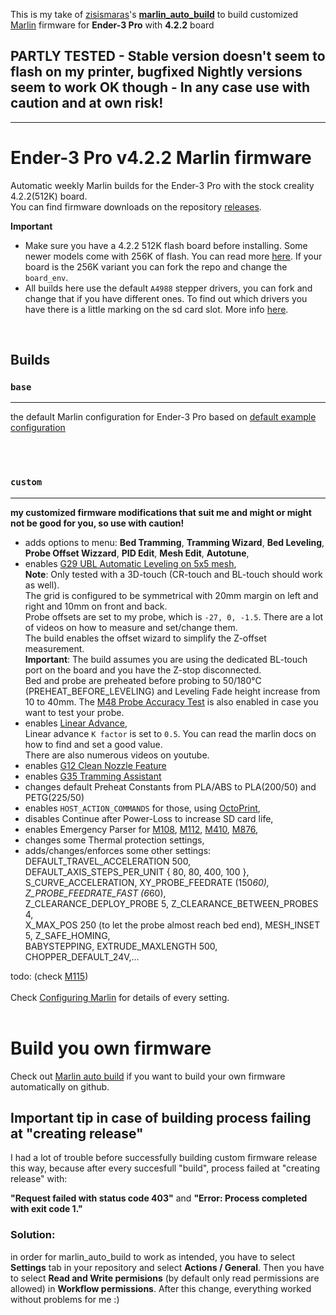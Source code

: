 This is my take of [zisismaras](https://github.com/zisismaras)'s **[marlin_auto_build](https://github.com/zisismaras/marlin_auto_build)** to build customized [Marlin](https://github.com/MarlinFirmware/Marlin) firmware for **Ender-3 Pro** with **4.2.2** board  

## PARTLY TESTED - Stable version doesn't seem to flash on my printer, **bugfixed Nightly** versions seem to work OK though - In any case use with caution and at own risk!

_____

# Ender-3 Pro v4.2.2 Marlin firmware

Automatic weekly Marlin builds for the Ender-3 Pro with the stock creality 4.2.2(512K) board.  
You can find firmware downloads on the repository [releases](https://github.com/KamensekD/Ender-3-PRO-v4.2.2_Marlin-firmware/releases).  

**Important**
* Make sure you have a 4.2.2 512K flash board before installing. Some newer models come with 256K of flash. You can read more [here](https://github.com/MarlinFirmware/Marlin/issues/23596). If your board is the 256K variant you can fork the repo and change the `board_env`.
* All builds here use the default `A4988` stepper drivers, you can fork and change that if you have different ones. To find out which drivers you have there is a little marking on the sd card slot. More info [here](https://github.com/MarlinFirmware/Configurations/pull/633#issuecomment-995206382).

<br>

## Builds

### `base`
___
the default Marlin configuration for Ender-3 Pro based on [default example configuration](https://github.com/MarlinFirmware/Configurations/tree/bugfix-2.1.x/config/examples/Creality/Ender-3%20Pro/CrealityV422)

<br><br>

### `custom`
___
**my customized firmware modifications that suit me and might or might not be good for you, so use with caution!**

- adds options to menu: **Bed Tramming**, **Tramming Wizard**, **Bed Leveling**, **Probe Offset Wizzard**, **PID Edit**, **Mesh Edit**, **Autotune**, 
- enables [G29 UBL Automatic Leveling on 5x5 mesh](https://marlinfw.org/docs/gcode/G029-ubl.html),  
**Note**: Only tested with a 3D-touch (CR-touch and BL-touch should work as well).  
The grid is configured to be symmetrical with 20mm margin on left and right and 10mm on front and back.  
Probe offsets are set to my probe, which is `-27, 0, -1.5`. There are a lot of videos on how to measure and set/change them.  
The build enables the offset wizard to simplify the Z-offset measurement.  
**Important**: The build assumes you are using the dedicated BL-touch port on the board and you have the Z-stop disconnected.  
Bed and probe are preheated before probing to 50/180°C (PREHEAT_BEFORE_LEVELING) and Leveling Fade height increase from 10 to 40mm.
The [M48 Probe Accuracy Test](https://marlinfw.org/docs/gcode/M048.html) is also enabled in case you want to test your probe.  
- enables [Linear Advance](https://marlinfw.org/docs/features/lin_advance.html),  
Linear advance `K factor` is set to `0.5`. You can read the marlin docs on how to find and set a good value.  
There are also numerous videos on youtube.  
- enables [G12 Clean Nozzle Feature](https://marlinfw.org/docs/gcode/G012.html)
- enables [G35 Tramming Assistant](https://marlinfw.org/docs/gcode/G035.html)
- changes default Preheat Constants from PLA/ABS to PLA(200/50) and PETG(225/50)
- enables `HOST_ACTION_COMMANDS` for those, using [OctoPrint](https://octoprint.org/),
- disables Continue after Power-Loss to increase SD card life,
- enables Emergency Parser for [M108](https://marlinfw.org/docs/gcode/M108.html), [M112](https://marlinfw.org/docs/gcode/M112.html), [M410](https://marlinfw.org/docs/gcode/M140.html), [M876](https://marlinfw.org/docs/gcode/M876.html),  
- changes some Thermal protection settings,  
- adds/changes/enforces some other settings:  
DEFAULT_TRAVEL_ACCELERATION 500, DEFAULT_AXIS_STEPS_PER_UNIT { 80, 80, 400, 100 },  
S_CURVE_ACCELERATION, XY_PROBE_FEEDRATE (150*60), Z_PROBE_FEEDRATE_FAST (6*60),  
Z_CLEARANCE_DEPLOY_PROBE 5, Z_CLEARANCE_BETWEEN_PROBES 4,  
X_MAX_POS 250 (to let the probe almost reach bed end), MESH_INSET 5, Z_SAFE_HOMING,  
BABYSTEPPING, EXTRUDE_MAXLENGTH 500, CHOPPER_DEFAULT_24V,...  

todo: (check [M115](https://marlinfw.org/docs/gcode/M115.html))
<br><br>
Check [Configuring Marlin](https://marlinfw.org/docs/configuration/configuration.html) for details of every setting.
<br><br>

# Build you own firmware

Check out [Marlin auto build](https://github.com/zisismaras/marlin_auto_build) if you want to build your own firmware automatically on github.

## Important tip in case of building process failing at "creating release"

I had a lot of trouble before successfully building custom firmware release this way, because after every succesfull "build", process failed at "creating release" with:

**"Request failed with status code 403"** and **"Error: Process completed with exit code 1."**

### Solution:

in order for marlin_auto_build to work as intended, you have to select **Settings** tab in your repository and select **Actions / General**. Then you have to select **Read and Write permisions** (by default only read permissions are allowed) in **Workflow permissions**. After this change, everything worked without problems for me :)
